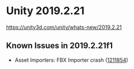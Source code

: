 # Unity 2019.2.21
https://unity3d.com/unity/whats-new/2019.2.21

## Known Issues in 2019.2.21f1

<ul>
<li>Asset Importers: FBX Importer crash (<a href="https://issuetracker.unity3d.com/issues/fbx-importer-crash">1211854</a>)</li>
</ul>
